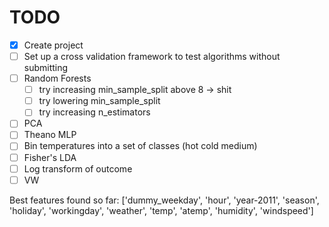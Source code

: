 # TODO

- [x] Create project
- [ ] Set up a cross validation framework to test algorithms without submitting
- [ ] Random Forests
    - [ ] try increasing min_sample_split above 8 -> shit
    - [ ] try lowering min_sample_split
    - [ ] try increasing n_estimators
- [ ] PCA
- [ ] Theano MLP
- [ ] Bin temperatures into a set of classes (hot cold medium)
- [ ] Fisher's LDA
- [ ] Log transform of outcome
- [ ] VW

Best features found so far: ['dummy_weekday', 'hour', 'year-2011', 'season', 'holiday', 'workingday', 'weather', 'temp', 'atemp',
                 'humidity', 'windspeed']